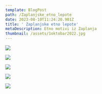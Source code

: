 ```yaml
---
template: BlogPost
path: /Zaplanjske_etno_lepote
date: 2023-08-10T11:24:20.901Z
title: ' Zaplanjske etno lepote'
metaDescription: Etno motivi iz Zaplanja
thumbnail: /assets/1oktobar2022.jpg
---
```

![](/assets/3oktobar2022.jpg)

![](/assets/6oktobar2022.jpg)

![](/assets/7oktobar2022.jpg)

![](/assets/1oktobar2022.jpg)

![](/assets/2oktobar2022.jpg)
